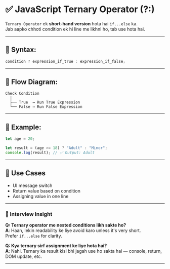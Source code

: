 # ✅ JavaScript Ternary Operator (?:)

`Ternary Operator` ek **short-hand version** hota hai `if...else` ka.  
Jab aapko chhoti condition ek hi line me likhni ho, tab use hota hai.

---

## 🔹 Syntax:

```js
condition ? expression_if_true : expression_if_false;
```

---

## 🔹 Flow Diagram:

```
Check Condition
  |
  ├── True  → Run True Expression
  └── False → Run False Expression
```

---

## 🔹 Example:

```js
let age = 20;

let result = (age >= 18) ? "Adult" : "Minor";
console.log(result); // ✅ Output: Adult
```

---

## 📌 Use Cases

- UI message switch  
- Return value based on condition  
- Assigning value in one line  

---

### 🧠 Interview Insight

**Q: Ternary operator me nested conditions likh sakte ho?**  
**A**: Haan, lekin readability ke liye avoid karo unless it's very short.  
Prefer `if...else` for clarity.

**Q: Kya ternary sirf assignment ke liye hota hai?**  
**A**: Nahi. Ternary ka result kisi bhi jagah use ho sakta hai — console, return, DOM update, etc.

---

